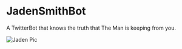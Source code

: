 # JadenSmithBot
A TwitterBot that knows the truth that The Man is keeping from you.

![Jaden Pic](http://i58.tinypic.com/14xgfg4.jpg)
